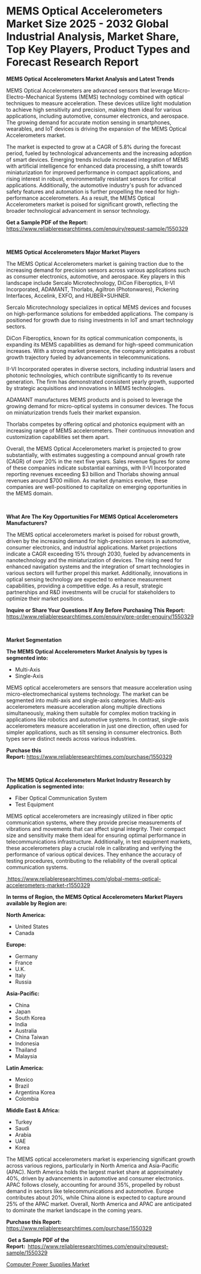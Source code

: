<p><h1>MEMS Optical Accelerometers Market Size 2025 - 2032 Global Industrial Analysis, Market Share, Top Key Players, Product Types and Forecast Research Report</h1></p><p><strong>MEMS Optical Accelerometers Market Analysis and Latest Trends</strong></p>
<p><p>MEMS Optical Accelerometers are advanced sensors that leverage Micro-Electro-Mechanical Systems (MEMS) technology combined with optical techniques to measure acceleration. These devices utilize light modulation to achieve high sensitivity and precision, making them ideal for various applications, including automotive, consumer electronics, and aerospace. The growing demand for accurate motion sensing in smartphones, wearables, and IoT devices is driving the expansion of the MEMS Optical Accelerometers market.</p><p>The market is expected to grow at a CAGR of 5.8% during the forecast period, fueled by technological advancements and the increasing adoption of smart devices. Emerging trends include increased integration of MEMS with artificial intelligence for enhanced data processing, a shift towards miniaturization for improved performance in compact applications, and rising interest in robust, environmentally resistant sensors for critical applications. Additionally, the automotive industry's push for advanced safety features and automation is further propelling the need for high-performance accelerometers. As a result, the MEMS Optical Accelerometers market is poised for significant growth, reflecting the broader technological advancement in sensor technology.</p></p>
<p><strong>Get a Sample PDF of the Report:&nbsp;</strong> <a href="https://www.reliableresearchtimes.com/enquiry/request-sample/1550329?utm_campaign=2450&utm_medium=2&utm_source=Github&utm_content=ia&utm_term=15022025&utm_id=mems-optical-accelerometers">https://www.reliableresearchtimes.com/enquiry/request-sample/1550329</a></p>
<p>&nbsp;</p>
<p><strong>MEMS Optical Accelerometers Major Market Players</strong></p>
<p><p>The MEMS Optical Accelerometers market is gaining traction due to the increasing demand for precision sensors across various applications such as consumer electronics, automotive, and aerospace. Key players in this landscape include Sercalo Microtechnology, DiCon Fiberoptics, II-VI Incorporated, ADAMANT, Thorlabs, Agiltron (Photonwares), Pickering Interfaces, Accelink, EXFO, and HUBER+SUHNER.</p><p>Sercalo Microtechnology specializes in optical MEMS devices and focuses on high-performance solutions for embedded applications. The company is positioned for growth due to rising investments in IoT and smart technology sectors.</p><p>DiCon Fiberoptics, known for its optical communication components, is expanding its MEMS capabilities as demand for high-speed communication increases. With a strong market presence, the company anticipates a robust growth trajectory fueled by advancements in telecommunications.</p><p>II-VI Incorporated operates in diverse sectors, including industrial lasers and photonic technologies, which contribute significantly to its revenue generation. The firm has demonstrated consistent yearly growth, supported by strategic acquisitions and innovations in MEMS technologies.</p><p>ADAMANT manufactures MEMS products and is poised to leverage the growing demand for micro-optical systems in consumer devices. The focus on miniaturization trends fuels their market expansion.</p><p>Thorlabs competes by offering optical and photonics equipment with an increasing range of MEMS accelerometers. Their continuous innovation and customization capabilities set them apart.</p><p>Overall, the MEMS Optical Accelerometers market is projected to grow substantially, with estimates suggesting a compound annual growth rate (CAGR) of over 20% in the next five years. Sales revenue figures for some of these companies indicate substantial earnings, with II-VI Incorporated reporting revenues exceeding $3 billion and Thorlabs showing annual revenues around $700 million. As market dynamics evolve, these companies are well-positioned to capitalize on emerging opportunities in the MEMS domain.</p></p>
<p>&nbsp;</p>
<p><strong>What Are The Key Opportunities For MEMS Optical Accelerometers Manufacturers?</strong></p>
<p><p>The MEMS optical accelerometers market is poised for robust growth, driven by the increasing demand for high-precision sensors in automotive, consumer electronics, and industrial applications. Market projections indicate a CAGR exceeding 15% through 2030, fueled by advancements in nanotechnology and the miniaturization of devices. The rising need for enhanced navigation systems and the integration of smart technologies in various sectors will further propel this market. Additionally, innovations in optical sensing technology are expected to enhance measurement capabilities, providing a competitive edge. As a result, strategic partnerships and R&D investments will be crucial for stakeholders to optimize their market positions.</p></p>
<p><strong>Inquire or Share Your Questions If Any Before Purchasing This Report:</strong> <a href="https://www.reliableresearchtimes.com/enquiry/pre-order-enquiry/1550329?utm_campaign=2450&utm_medium=2&utm_source=Github&utm_content=ia&utm_term=15022025&utm_id=mems-optical-accelerometers">https://www.reliableresearchtimes.com/enquiry/pre-order-enquiry/1550329</a></p>
<p>&nbsp;</p>
<p><strong>Market Segmentation</strong></p>
<p><strong>The MEMS Optical Accelerometers Market Analysis by types is segmented into:</strong></p>
<p><ul><li>Multi-Axis</li><li>Single-Axis</li></ul></p>
<p><p>MEMS optical accelerometers are sensors that measure acceleration using micro-electromechanical systems technology. The market can be segmented into multi-axis and single-axis categories. Multi-axis accelerometers measure acceleration along multiple directions simultaneously, making them suitable for complex motion tracking in applications like robotics and automotive systems. In contrast, single-axis accelerometers measure acceleration in just one direction, often used for simpler applications, such as tilt sensing in consumer electronics. Both types serve distinct needs across various industries.</p></p>
<p><strong>Purchase this Report:&nbsp;</strong><a href="https://www.reliableresearchtimes.com/purchase/1550329?utm_campaign=2450&utm_medium=2&utm_source=Github&utm_content=ia&utm_term=15022025&utm_id=mems-optical-accelerometers">https://www.reliableresearchtimes.com/purchase/1550329</a></p>
<p>&nbsp;</p>
<p><strong>The MEMS Optical Accelerometers Market Industry Research by Application is segmented into:</strong></p>
<p><ul><li>Fiber Optical Communication System</li><li>Test Equipment</li></ul></p>
<p><p>MEMS optical accelerometers are increasingly utilized in fiber optic communication systems, where they provide precise measurements of vibrations and movements that can affect signal integrity. Their compact size and sensitivity make them ideal for ensuring optimal performance in telecommunications infrastructure. Additionally, in test equipment markets, these accelerometers play a crucial role in calibrating and verifying the performance of various optical devices. They enhance the accuracy of testing procedures, contributing to the reliability of the overall optical communication systems.</p></p>
<p><a href="https://www.reliableresearchtimes.com/global-mems-optical-accelerometers-market-r1550329?utm_campaign=2450&utm_medium=2&utm_source=Github&utm_content=ia&utm_term=15022025&utm_id=mems-optical-accelerometers">&nbsp;https://www.reliableresearchtimes.com/global-mems-optical-accelerometers-market-r1550329</a></p>
<p><strong>In terms of Region, the MEMS Optical Accelerometers Market Players available by Region are:</strong></p>
<p>
    <p> <strong> North America: </strong>
        <ul>
            <li>United States</li>
            <li>Canada</li>
        </ul>
        </p> 
    <p> <strong> Europe: </strong>
        <ul>
            <li>Germany</li>
            <li>France</li>
            <li>U.K.</li>
            <li>Italy</li>
            <li>Russia</li>
        </ul>
        </p> 
    <p> <strong> Asia-Pacific: </strong>
        <ul>
            <li>China</li>
            <li>Japan</li>
            <li>South Korea</li>
            <li>India</li>
            <li>Australia</li>
            <li>China Taiwan</li>
            <li>Indonesia</li>
            <li>Thailand</li>
            <li>Malaysia</li>
        </ul>
        </p> 
    <p> <strong> Latin America: </strong>
        <ul>
            <li>Mexico</li>
            <li>Brazil</li>
            <li>Argentina Korea</li>
            <li>Colombia</li>
        </ul>
        </p> 
    <p> <strong> Middle East & Africa: </strong>
        <ul>
            <li>Turkey</li>
            <li>Saudi</li>
            <li>Arabia</li>
            <li>UAE</li>
            <li>Korea</li>
        </ul>
    </p>
    </p>
<p><p>The MEMS optical accelerometers market is experiencing significant growth across various regions, particularly in North America and Asia-Pacific (APAC). North America holds the largest market share at approximately 40%, driven by advancements in automotive and consumer electronics. APAC follows closely, accounting for around 35%, propelled by robust demand in sectors like telecommunications and automotive. Europe contributes about 20%, while China alone is expected to capture around 25% of the APAC market. Overall, North America and APAC are anticipated to dominate the market landscape in the coming years.</p></p>
<p><strong>Purchase this Report: </strong><a href="https://www.reliableresearchtimes.com/purchase/1550329?utm_campaign=2450&utm_medium=2&utm_source=Github&utm_content=ia&utm_term=15022025&utm_id=mems-optical-accelerometers">https://www.reliableresearchtimes.com/purchase/1550329</a></p>
<p>&nbsp;<strong>Get a Sample PDF of the Report:&nbsp;&nbsp;</strong><a href="https://www.reliableresearchtimes.com/enquiry/request-sample/1550329?utm_campaign=2450&utm_medium=2&utm_source=Github&utm_content=ia&utm_term=15022025&utm_id=mems-optical-accelerometers">https://www.reliableresearchtimes.com/enquiry/request-sample/1550329</a></p>
<p><strong></strong></p>
<p><p><a href="https://github.com/laajzervo/Market-Research-Report-List-1/blob/main/computer-power-supplies-market.md?utm_campaign=2450&utm_medium=2&utm_source=Github&utm_content=ia&utm_term=15022025&utm_id=mems-optical-accelerometers">Computer Power Supplies Market</a></p></p>